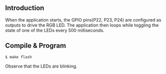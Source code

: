 ## Introduction

When the application starts, the GPIO pins(P22, P23, P24) are configured as outputs to drive the RGB LED. The application then loops while toggling the state of one of the LEDs every 500 milliseconds.


## Compile & Program

```
$ make flash
```

Observe that the LEDs are blinking.

